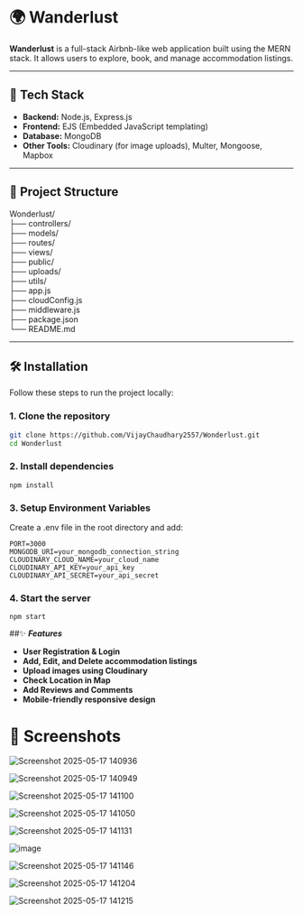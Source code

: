 # 🌍 Wanderlust

**Wanderlust** is a full-stack Airbnb-like web application built using the MERN stack. It allows users to explore, book, and manage accommodation listings.

---

## 🚀 Tech Stack

- **Backend:** Node.js, Express.js  
- **Frontend:** EJS (Embedded JavaScript templating)  
- **Database:** MongoDB  
- **Other Tools:** Cloudinary (for image uploads), Multer, Mongoose, Mapbox

---

## 📁 Project Structure

Wonderlust/  
├── controllers/  
├── models/  
├── routes/  
├── views/  
├── public/  
├── uploads/  
├── utils/  
├── app.js  
├── cloudConfig.js  
├── middleware.js  
├── package.json  
└── README.md  


---

## 🛠️ Installation

Follow these steps to run the project locally:

### 1. Clone the repository

```bash
git clone https://github.com/VijayChaudhary2557/Wonderlust.git
cd Wonderlust

```

### 2. Install dependencies

```base
npm install
```

### 3. Setup Environment Variables
Create a .env file in the root directory and add:
```base
PORT=3000
MONGODB_URI=your_mongodb_connection_string
CLOUDINARY_CLOUD_NAME=your_cloud_name
CLOUDINARY_API_KEY=your_api_key
CLOUDINARY_API_SECRET=your_api_secret
```

### 4. Start the server

```base
npm start
```

##✨ ***Features***  
- **User Registration & Login**  
- **Add, Edit, and Delete accommodation listings**  
- **Upload images using Cloudinary**  
- **Check Location in Map**  
- **Add Reviews and Comments**  
- **Mobile-friendly responsive design**  


# 📸 Screenshots  

![Screenshot 2025-05-17 140936](https://github.com/user-attachments/assets/7198c24f-53fa-4191-80d1-ab3a4dc97663)

![Screenshot 2025-05-17 140949](https://github.com/user-attachments/assets/12ac86f4-bc56-4bf6-ae65-1eab81e8ee1d)

![Screenshot 2025-05-17 141100](https://github.com/user-attachments/assets/84f5a29a-989c-4ed8-862c-4a5dc304d543)

![Screenshot 2025-05-17 141050](https://github.com/user-attachments/assets/a0940706-2c8d-4840-9f5c-c582af512dcb)

![Screenshot 2025-05-17 141131](https://github.com/user-attachments/assets/a57a76d5-2eeb-409b-87d0-ce9a4a1e9398)

![image](https://github.com/user-attachments/assets/95f93ab0-8e6a-46cf-a98d-191ee7b1ad80)

![Screenshot 2025-05-17 141146](https://github.com/user-attachments/assets/72cce042-74d8-498b-bc56-828160a57f81)

![Screenshot 2025-05-17 141204](https://github.com/user-attachments/assets/c7d0b8ec-b915-4f58-8d6b-a2d0329d7ffb)

![Screenshot 2025-05-17 141215](https://github.com/user-attachments/assets/714a542b-dcb3-47f8-a132-053c0d482f30)












